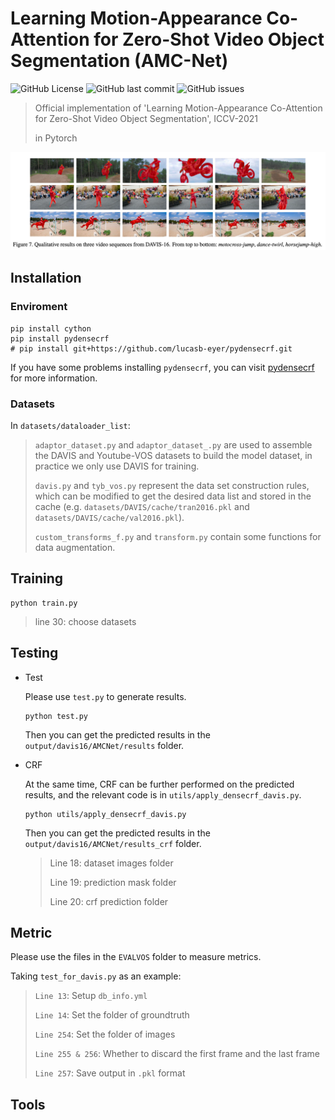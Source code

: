 # Learning Motion-Appearance Co-Attention for Zero-Shot Video Object Segmentation (AMC-Net)

![GitHub License](https://img.shields.io/github/license/isyangshu/DABNet?style=flat-square)
![GitHub last commit](https://img.shields.io/github/last-commit/isyangshu/DABNet?style=flat-square)
![GitHub issues](https://img.shields.io/github/issues/isyangshu/DABNet?style=flat-square)


> Official implementation of 'Learning Motion-Appearance Co-Attention for Zero-Shot Video Object Segmentation', ICCV-2021 
> 
> in Pytorch


![image](Figure&Table/Fig7.png)

## Installation


### Enviroment
```shell
pip install cython
pip install pydensecrf
# pip install git+https://github.com/lucasb-eyer/pydensecrf.git
```

If you have some problems installing `pydensecrf`, you can visit [pydensecrf](https://github.com/lucasb-eyer/pydensecrf) for more information.
### Datasets
In `datasets/dataloader_list`:

> `adaptor_dataset.py` and `adaptor_dataset_.py` are used to assemble the DAVIS and Youtube-VOS datasets to build the model dataset, in practice we only use DAVIS for training.
>
> `davis.py` and `tyb_vos.py` represent the data set construction rules, which can be modified to get the desired data list and stored in the cache (e.g. `datasets/DAVIS/cache/tran2016.pkl` and `datasets/DAVIS/cache/val2016.pkl`).
> 
> `custom_transforms_f.py` and `transform.py` contain some functions for data augmentation.
## Training

```shell
python train.py
```

> line 30: choose datasets
## Testing

* Test

  Please use `test.py` to generate results.
  ```shell
  python test.py
  ```
  Then you can get the predicted results in the `output/davis16/AMCNet/results` folder.

* CRF

  At the same time, CRF can be further performed on the predicted results, and the relevant code is in `utils/apply_densecrf_davis.py`.
  ```shell
  python utils/apply_densecrf_davis.py
  ```
  Then you can get the predicted results in the `output/davis16/AMCNet/results_crf` folder. 
  > Line 18: dataset images folder
  > 
  > Line 19: prediction mask folder
  > 
  > Line 20: crf prediction folder
## Metric

Please use the files in the `EVALVOS` folder to measure metrics.

Taking `test_for_davis.py` as an example:

> `Line 13`: Setup `db_info.yml`
> 
> `Line 14`: Set the folder of groundtruth
> 
> `Line 254`: Set the folder of images
> 
> `Line 255 & 256`: Whether to discard the first frame and the last frame
> 
> `Line 257`: Save output in `.pkl` format

## Tools
